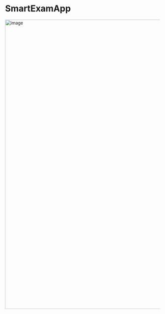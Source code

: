 # SmartExamApp

<img width="939" alt="image" src="https://github.com/InsightEdge01/SmartExamApp/assets/131486782/969e7235-8095-4265-a90f-b513ee2313f0">
